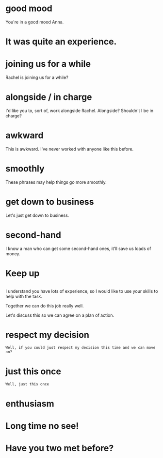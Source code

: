 # good mood
You're in a good mood Anna.

# It was quite an experience.

# joining us for a while
Rachel is joining us for a while?

# alongside / in charge
I'd like you to, sort of, work alongside Rachel. Alongside? Shouldn't I be in charge?

# awkward
This is awkward. I've never worked with anyone like this before.

# smoothly
These phrases may help things go more smoothly.

# get down to business
Let's just get down to business.

# second-hand
I know a man who can get some second-hand ones, it'll save us loads of money.

# Keep up

######
    
I understand you have lots of experience, so I would like to use your skills to help with the task.

Together we can do this job really well.

Let's discuss this so we can agree on a plan of action.

# respect my decision
    Well, if you could just respect my decision this time and we can move on?
    
# just this once
    Well, just this once
######


# enthusiasm


# Long time no see!


# Have you two met before?